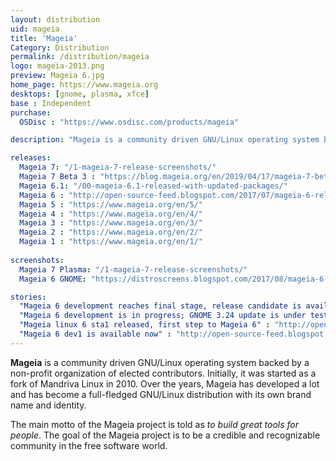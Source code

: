 ```yaml
---
layout: distribution
uid: mageia
title: 'Mageia'
Category: Distribution
permalink: /distribution/mageia
logo: mageia-2013.png
preview: Mageia 6.jpg
home_page: https://www.mageia.org
desktops: [gnome, plasma, xfce]
base : Independent
purchase:
  OSDisc : "https://www.osdisc.com/products/mageia"

description: "Mageia is a community driven GNU/Linux operating system backed by a non-profit organization of elected contributors. Releases, reviews and other updates on Mageia."

releases:
  Mageia 7: "/1-mageia-7-release-screenshots/"
  Mageia 7 Beta 3 : "https://blog.mageia.org/en/2019/04/17/mageia-7-beta-3/"
  Mageia 6.1: "/00-mageia-6.1-released-with-updated-packages/"
  Mageia 6 : "http://open-source-feed.blogspot.com/2017/07/mageia-6-released-with-plasma-5-dnf-arm.html"
  Mageia 5 : "https://www.mageia.org/en/5/"
  Mageia 4 : "https://www.mageia.org/en/4/"
  Mageia 3 : "https://www.mageia.org/en/3/"
  Mageia 2 : "https://www.mageia.org/en/2/"
  Mageia 1 : "https://www.mageia.org/en/1/"
  
screenshots:
  Mageia 7 Plasma: "/1-mageia-7-release-screenshots/"
  Mageia 6 GNOME: "https://distroscreens.blogspot.com/2017/08/mageia-6-gnome-edition-screenshots.html"

stories:
  "Mageia 6 development reaches final stage, release candidate is available now " : "http://open-source-feed.blogspot.com/2017/05/mageia-6-development-reaches-final.html"
  "Mageia 6 development is in progress; GNOME 3.24 update is under testing" : "http://open-source-feed.blogspot.com/2017/03/mageia-6-development-is-in-progress.html"
  "Mageia linux 6 sta1 released, first step to Mageia 6" : "http://open-source-feed.blogspot.com/2016/07/mageia-linux-6-sta1-released-first-step.html"
  "Mageia 6 dev1 is available now" : "http://open-source-feed.blogspot.com/2016/03/mageia-6-dev1-is-available-now.html"
---
```


**Mageia** is a community driven GNU/Linux operating system backed by a non-profit organization of elected contributors. Initially, it was started as a fork of Mandriva Linux in 2010. Over the years, Mageia has developed a lot and has become a full-fledged GNU/Linux distribution with its own brand name and identity.

The main motto of the Mageia project is told as *to build great tools for people*. The goal of the Mageia project is to be a credible and recognizable community in the free software world.
